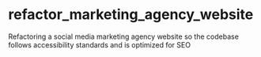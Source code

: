 # refactor_marketing_agency_website
Refactoring a social media marketing agency website so the codebase follows accessibility standards and is optimized for SEO

